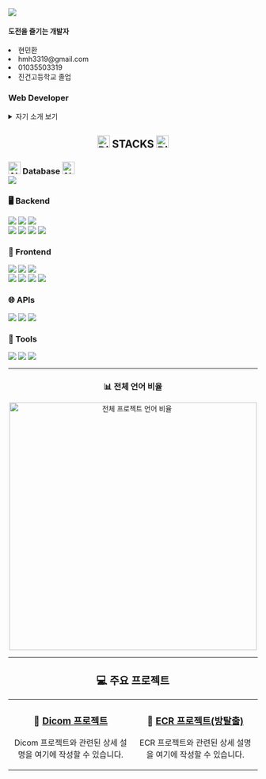 <div >
  <img src="https://capsule-render.vercel.app/api?type=waving&color=auto&height=200&section=header&text=민환's+Git+hub&fontSize=50">
 

<h4>도전을 즐기는 개발자 </h4>
<li>현민환</li>
<li>hmh3319@gmail.com</li>
<li>01035503319</li>
<li>진건고등학교 졸업</li>
<h3>Web Developer</h3>
<details>
  <summary> 자기 소개 보기</summary>
  안녕하세요, 새로운 도전을 두려워하지 않는 신입 백엔드 개발자 현민환입니다.

저는 제 성장의 기반이 된 세 가지 핵심 요소로 끈기, 학습에 대한 열정, 그리고 팀워크를 꼽고 싶습니다.

끈기는 제가 도전에서 성공을 이뤄내는 가장 중요한 요소입니다. 6개월간의 자바와 AWS 풀스택 취업캠프 과정 동안 매일 밤늦게까지 복습과 실습을 반복하였으며 프로그래머스 문제도 200문제 넘게 풀었습니다. 특히 ‘붕대감기’와 같은 어려운 코딩 문제를 끝까지 해결하며 성취감을 느꼈던 경험은 제 끈기의 가치를 증명한 사례입니다.

두 번째는 학습에 대한 열정입니다. 새로운 기술을 배우고 성장하는 과정에서 느끼는 즐거움은 저를 개발자로 한 단계 더 성장시키는 원동력이 됩니다. React, Spring Boot와 같은 기술을 처음 접했을 때도  새로운 기술과 도구를 배우는 데 두려움이 없으며 

마지막으로, 저는 팀워크의 힘을 믿습니다. 팀 프로젝트에서 팀장으로 역할을 맡아 팀원들이 개발에만 집중할 수 있도록 역할을 분배하고, 프로젝트 일정과 목표를 철저히 관리했습니다. 특히 방탈출 카페 프로젝트에서는 지도 API를 활용해 사용자 경험을 극대화할 수 있는 테마 등록 및 지도 표시 기능을 구현하며 팀원들과 함께 의미 있는 결과물을 만들어 냈습니다. 서로 협력하며 시너지를 발휘하는 과정에서 팀워크의 중요성을 다시 한번 깨달았습니다.

저는 이러한 경험과 마음가짐으로 회사에서 맡은 역할을 충실히 수행하며 회사의 성장에 기여하겠습니다. 특히 나이가 많다는 점은 다른 지원자보다 늦은 출발을 감수하며 도전에 임했던 절박함으로, 비전공자라는 점은 변화를 두려워하지 않고 배움을 즐기는 자세로 받아들여 주신다면, 회사의 성장과 발전에 함께 기여하는 개발자가 되겠습니다.
</details>
  
  <div align="center">
    <h2>
 <img src="https://raw.githubusercontent.com/Tarikul-Islam-Anik/Animated-Fluent-Emojis/master/Emojis/Smilies/Dizzy.png" alt="Dizzy" width="25" height="25" /> 
      STACKS
      <img src="https://raw.githubusercontent.com/Tarikul-Islam-Anik/Animated-Fluent-Emojis/master/Emojis/Smilies/Dizzy.png" alt="Dizzy" width="25" height="25" />
    </h2>
</div>


  <!-- Database -->
 <h3>
    <img src="https://raw.githubusercontent.com/Tarikul-Islam-Anik/Animated-Fluent-Emojis/master/Emojis/Travel%20and%20places/Alarm%20Clock.png" alt="Alarm Clock" width="25" height="25" />
      Database
    <img src="https://raw.githubusercontent.com/Tarikul-Islam-Anik/Animated-Fluent-Emojis/master/Emojis/Travel%20and%20places/Alarm%20Clock.png" alt="Alarm Clock" width="25" height="25" />
    <div>
      <img src="https://img.shields.io/badge/oracle-F80000?style=for-the-badge&logo=oracle&logoColor=white">
    </div>
  </h3>
  <!-- Server -->
  <h3>🖥️ Backend</h3>
  <div>
    <img src="https://img.shields.io/badge/java-007396?style=for-the-badge&logo=java&logoColor=white">
    <img src="https://img.shields.io/badge/spring boot-6DB33F?style=for-the-badge&logo=springboot&logoColor=white">
    <img src="https://img.shields.io/badge/spring security-6DB33F?style=for-the-badge&logo=springsecurity&logoColor=white">
  </div>
  <div>
    <img src="https://img.shields.io/badge/jpa-6DB33F?style=for-the-badge&logo=jpa&logoColor=white">
    <img src="https://img.shields.io/badge/node.js-339933?style=for-the-badge&logo=node.js&logoColor=white">
    <img src="https://img.shields.io/badge/thymeleaf-005F9E?style=for-the-badge&logo=thymeleaf&logoColor=white">
    <img src="https://img.shields.io/badge/apache tomcat-F8DC75?style=for-the-badge&logo=apachetomcat&logoColor=black">
  </div>

  <!-- Frontend -->
  <h3>🎨 Frontend</h3>
  <div>
    <img src="https://img.shields.io/badge/javascript-F7DF1E?style=for-the-badge&logo=javascript&logoColor=black">
    <img src="https://img.shields.io/badge/react-61DAFB?style=for-the-badge&logo=react&logoColor=black">
    <img src="https://img.shields.io/badge/redux-764ABC?style=for-the-badge&logo=redux&logoColor=white">
  </div>
  <div>
    <img src="https://img.shields.io/badge/html-E34F26?style=for-the-badge&logo=html5&logoColor=white">
    <img src="https://img.shields.io/badge/css-1572B6?style=for-the-badge&logo=css3&logoColor=white">
    <img src="https://img.shields.io/badge/bootstrap-7952B3?style=for-the-badge&logo=bootstrap&logoColor=white">
    <img src="https://img.shields.io/badge/jquery-0769AD?style=for-the-badge&logo=jquery&logoColor=white">
  </div>

  <!-- APIs -->
  <h3>🌐 APIs</h3>
  <div>
    <img src="https://img.shields.io/badge/naver maps-03C75A?style=for-the-badge&logo=naver&logoColor=white">
    <img src="https://img.shields.io/badge/naver coordinates API-03C75A?style=for-the-badge&logo=naver&logoColor=white">
    <img src="https://img.shields.io/badge/kakao address API-FFCD00?style=for-the-badge&logo=kakaotalk&logoColor=black">
  </div>
  
  <!-- Tools -->
  <h3>🔧 Tools</h3>
  <div>
    <img src="https://img.shields.io/badge/git-F05032?style=for-the-badge&logo=git&logoColor=white">
    <img src="https://img.shields.io/badge/github-181717?style=for-the-badge&logo=github&logoColor=white">
    <img src="https://img.shields.io/badge/vs code-007ACC?style=for-the-badge&logo=visualstudiocode&logoColor=white">
  </div>
</div>

<div align="center">

---

<h3>📊 전체 언어 비율</h3>
<img src="https://github-readme-stats.vercel.app/api/top-langs/?username=hyunminhwan&layout=compact&theme=tokyonight" width="500" alt="전체 프로젝트 언어 비율" />

---

## 💻 주요 프로젝트
<table>
  <tr>
    <td align="center" width="50%">
      <h3>📸 <a href="https://github.com/hyunminhwan/dicomproject">Dicom 프로젝트</a></h3>
      <p>Dicom 프로젝트와 관련된 상세 설명을 여기에 작성할 수 있습니다.</p>
    </td>
    <td align="center" width="50%">
      <h3>🧩 <a href="https://github.com/hyunminhwan/project">ECR 프로젝트(방탈출)</a></h3>
      <p>ECR 프로젝트와 관련된 상세 설명을 여기에 작성할 수 있습니다.</p>
    </td>
  </tr>
</table>

</div>
</div>
